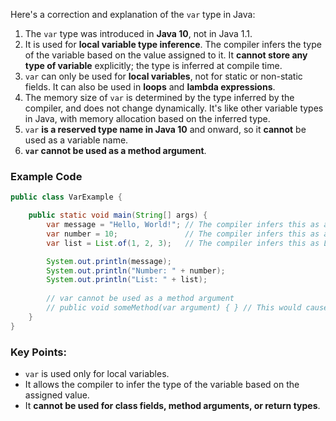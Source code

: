 Here's a correction and explanation of the `var` type in Java:

1. The `var` type was introduced in **Java 10**, not in Java 1.1.
2. It is used for **local variable type inference**. The compiler infers the type of the variable based on the value assigned to it. It **cannot store any type of variable** explicitly; the type is inferred at compile time.
3. `var` can only be used for **local variables**, not for static or non-static fields. It can also be used in **loops** and **lambda expressions**.
4. The memory size of `var` is determined by the type inferred by the compiler, and does not change dynamically. It's like other variable types in Java, with memory allocation based on the inferred type.
5. `var` **is a reserved type name in Java 10** and onward, so it **cannot** be used as a variable name.
6. **`var` cannot be used as a method argument**.

### Example Code

```java
public class VarExample {

    public static void main(String[] args) {
        var message = "Hello, World!"; // The compiler infers this as a String
        var number = 10;               // The compiler infers this as an int
        var list = List.of(1, 2, 3);   // The compiler infers this as List<Integer>

        System.out.println(message);
        System.out.println("Number: " + number);
        System.out.println("List: " + list);
        
        // var cannot be used as a method argument
        // public void someMethod(var argument) { } // This would cause a compile error
    }
}
```

### Key Points:
- `var` is used only for local variables.
- It allows the compiler to infer the type of the variable based on the assigned value.
- It **cannot be used for class fields, method arguments, or return types**.

